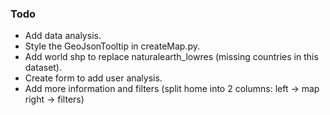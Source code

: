 ### Todo

- Add data analysis.
- Style the GeoJsonTooltip in createMap.py.
- Add world shp to replace naturalearth_lowres (missing countries in this dataset).
- Create form to add user analysis.
- Add more information and filters (split home into 2 columns: left -> map right -> filters)

